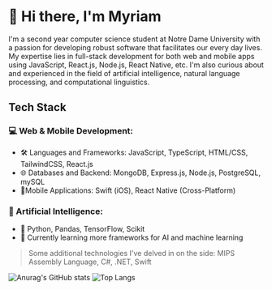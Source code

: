 # :wave: Hi there, I'm Myriam
I'm a second year computer science student at Notre Dame University with a passion for developing robust software that facilitates our every day lives. My expertise lies in full-stack development for both web and mobile apps using JavaScript, React.js, Node.js, React Native, etc. 
I'm also curious about and experienced in the field of artificial intelligence, natural language processing, and computational linguistics.

## Tech Stack
### 💻 Web & Mobile Development:
- 🛠 Languages and Frameworks: JavaScript, TypeScript, HTML/CSS, TailwindCSS, React.js
- 🌐 Databases and Backend: MongoDB, Express.js, Node.js, PostgreSQL, mySQL
- 📱Mobile Applications: Swift (iOS), React Native (Cross-Platform)
  
### 🤖 Artificial Intelligence:
- 🐍 Python, Pandas, TensorFlow, Scikit
- 📄 Currently learning more frameworks for AI and machine learning

> Some additional technologies I've delved in on the side: MIPS Assembly Language, C#, .NET, Swift

![Anurag's GitHub stats](https://github-readme-stats.vercel.app/api?username=myrmlbst&include_all_commits=true&show_icons=true&theme=tokyonight&rank_icon=github)
![Top Langs](https://github-readme-stats.vercel.app/api/top-langs/?username=myrmlbst&layout=compact&theme=tokyonight&exclude_repo=100jsfunctions,nasa-apod-fetcher,timecomplexityfetcher&langs_count=76)

<!---
COMMENTS:
- removed JAVASCRIPT repos: 100jsfunctions, nasa-apod-fetcher, timecomplexityfetcher
-->
